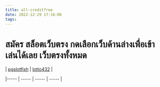```yaml
---
title: all-creditfree
date: 2022-12-29 17:16:06
tags:
---  
```

# สมัคร สล็อตเว็บตรง กดเลือกเว็บด้านล่างเพื่อเข้าเล่นได้เลย เว็บตรงทั้งหมด  

| [pgslotfish](https://game.pgslot.fish/register?token=GYkVqDfybrYTbvmX) | [lotto432](https://www.lotto432s.bet/) | 

|----- | ----- | ----- | ----- |